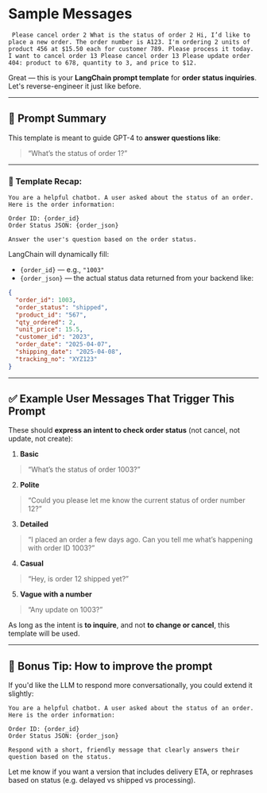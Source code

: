 # Sample Messages

` 
Please cancel order 2
What is the status of order 2
Hi, I’d like to place a new order. The order number is A123. I'm ordering 2 units of product 456 at $15.50 each for customer 789. Please process it today.
I want to cancel order 13
Please cancel order 13
Please update order 404: product to 678, quantity to 3, and price to $12.
`

Great — this is your **LangChain prompt template** for **order status inquiries**. Let's reverse-engineer it just like before.

---

## 🧠 Prompt Summary

This template is meant to guide GPT-4 to **answer questions like**:

> “What’s the status of order 1?”

---

### 🔁 Template Recap:
```jinja2
You are a helpful chatbot. A user asked about the status of an order. Here is the order information:

Order ID: {order_id}
Order Status JSON: {order_json}

Answer the user's question based on the order status.
```

LangChain will dynamically fill:
- `{order_id}` — e.g., `"1003"`
- `{order_json}` — the actual status data returned from your backend like:
```json
{
  "order_id": 1003,
  "order_status": "shipped",
  "product_id": "567",
  "qty_ordered": 2,
  "unit_price": 15.5,
  "customer_id": "2023",
  "order_date": "2025-04-07",
  "shipping_date": "2025-04-08",
  "tracking_no": "XYZ123"
}
```

---

## ✅ Example User Messages That Trigger This Prompt

These should **express an intent to check order status** (not cancel, not update, not create):

1. **Basic**  
> “What’s the status of order 1003?”

2. **Polite**  
> “Could you please let me know the current status of order number 12?”

3. **Detailed**  
> “I placed an order a few days ago. Can you tell me what’s happening with order ID 1003?”

4. **Casual**  
> “Hey, is order 12 shipped yet?”

5. **Vague with a number**  
> “Any update on 1003?”

As long as the intent is **to inquire**, and not **to change or cancel**, this template will be used.

---

## 🧪 Bonus Tip: How to improve the prompt

If you'd like the LLM to respond more conversationally, you could extend it slightly:

```text
You are a helpful chatbot. A user asked about the status of an order. Here is the order information:

Order ID: {order_id}
Order Status JSON: {order_json}

Respond with a short, friendly message that clearly answers their question based on the status.
```

Let me know if you want a version that includes delivery ETA, or rephrases based on status (e.g. delayed vs shipped vs processing).